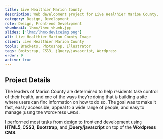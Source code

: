 ```yaml
---
title: Live Healthier Marion County
description: Web development project for Live Healthier Marion County. I handled all design and front-end development tasks using HTML5, Bootstrap, CSS3, jQuery/javascript, ProductCart E-commerce System.
category: Design, Development
role: Design, Front-end Development
thumbnail: lhmc/lhmc-thumb.jpg
slides: ['lhmc/lhmc-deviceimg.png']
alt: Live Healthier Marion County Image
client: Live Healthier Marion County
tools: Brackets, Photoshop, Illustrator
tags: Bootstrap, CSS3, jQuery/javascript, Wordpress
order: 9
active: true
---
```


## Project Details

The leaders of Marion County are determined to help residents take control of their health, and one of the ways they’re doing that is building a site where users can find information on how to do so. The goal was to make it fast, easily accessible, appeal to a wide range of people, and easy to manage (using the WordPress CMS).

I performed most tasks from design to front end development using **HTML5**, **CSS3**, **Bootstrap**, and **jQuery/javascript** on top of the **Wordpress CMS**.
